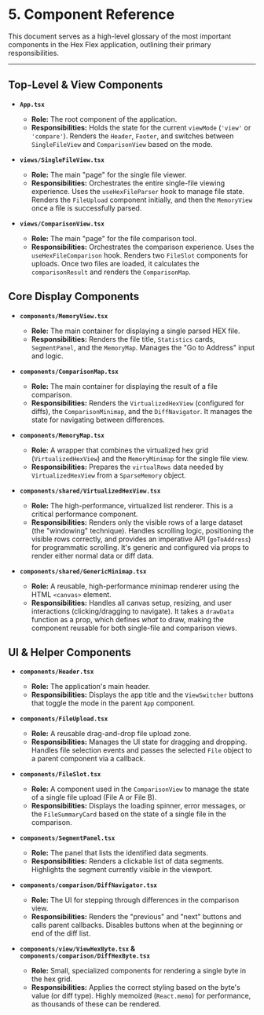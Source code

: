 
# 5. Component Reference

This document serves as a high-level glossary of the most important components in the Hex Flex application, outlining their primary responsibilities.

---

## Top-Level & View Components

-   **`App.tsx`**
    -   **Role:** The root component of the application.
    -   **Responsibilities:** Holds the state for the current `viewMode` (`'view'` or `'compare'`). Renders the `Header`, `Footer`, and switches between `SingleFileView` and `ComparisonView` based on the mode.

-   **`views/SingleFileView.tsx`**
    -   **Role:** The main "page" for the single file viewer.
    -   **Responsibilities:** Orchestrates the entire single-file viewing experience. Uses the `useHexFileParser` hook to manage file state. Renders the `FileUpload` component initially, and then the `MemoryView` once a file is successfully parsed.

-   **`views/ComparisonView.tsx`**
    -   **Role:** The main "page" for the file comparison tool.
    -   **Responsibilities:** Orchestrates the comparison experience. Uses the `useHexFileComparison` hook. Renders two `FileSlot` components for uploads. Once two files are loaded, it calculates the `comparisonResult` and renders the `ComparisonMap`.

## Core Display Components

-   **`components/MemoryView.tsx`**
    -   **Role:** The main container for displaying a single parsed HEX file.
    -   **Responsibilities:** Renders the file title, `Statistics` cards, `SegmentPanel`, and the `MemoryMap`. Manages the "Go to Address" input and logic.

-   **`components/ComparisonMap.tsx`**
    -   **Role:** The main container for displaying the result of a file comparison.
    -   **Responsibilities:** Renders the `VirtualizedHexView` (configured for diffs), the `ComparisonMinimap`, and the `DiffNavigator`. It manages the state for navigating between differences.

-   **`components/MemoryMap.tsx`**
    -   **Role:** A wrapper that combines the virtualized hex grid (`VirtualizedHexView`) and the `MemoryMinimap` for the single file view.
    -   **Responsibilities:** Prepares the `virtualRows` data needed by `VirtualizedHexView` from a `SparseMemory` object.

-   **`components/shared/VirtualizedHexView.tsx`**
    -   **Role:** The high-performance, virtualized list renderer. This is a critical performance component.
    -   **Responsibilities:** Renders only the visible rows of a large dataset (the "windowing" technique). Handles scrolling logic, positioning the visible rows correctly, and provides an imperative API (`goToAddress`) for programmatic scrolling. It's generic and configured via props to render either normal data or diff data.

-   **`components/shared/GenericMinimap.tsx`**
    -   **Role:** A reusable, high-performance minimap renderer using the HTML `<canvas>` element.
    -   **Responsibilities:** Handles all canvas setup, resizing, and user interactions (clicking/dragging to navigate). It takes a `drawData` function as a prop, which defines *what* to draw, making the component reusable for both single-file and comparison views.

## UI & Helper Components

-   **`components/Header.tsx`**
    -   **Role:** The application's main header.
    -   **Responsibilities:** Displays the app title and the `ViewSwitcher` buttons that toggle the mode in the parent `App` component.

-   **`components/FileUpload.tsx`**
    -   **Role:** A reusable drag-and-drop file upload zone.
    -   **Responsibilities:** Manages the UI state for dragging and dropping. Handles file selection events and passes the selected `File` object to a parent component via a callback.

-   **`components/FileSlot.tsx`**
    -   **Role:** A component used in the `ComparisonView` to manage the state of a single file upload (File A or File B).
    -   **Responsibilities:** Displays the loading spinner, error messages, or the `FileSummaryCard` based on the state of a single file in the comparison.

-   **`components/SegmentPanel.tsx`**
    -   **Role:** The panel that lists the identified data segments.
    -   **Responsibilities:** Renders a clickable list of data segments. Highlights the segment currently visible in the viewport.

-   **`components/comparison/DiffNavigator.tsx`**
    -   **Role:** The UI for stepping through differences in the comparison view.
    -   **Responsibilities:** Renders the "previous" and "next" buttons and calls parent callbacks. Disables buttons when at the beginning or end of the diff list.

-   **`components/view/ViewHexByte.tsx` & `components/comparison/DiffHexByte.tsx`**
    -   **Role:** Small, specialized components for rendering a single byte in the hex grid.
    -   **Responsibilities:** Applies the correct styling based on the byte's value (or diff type). Highly memoized (`React.memo`) for performance, as thousands of these can be rendered.
